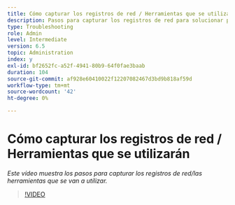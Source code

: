 ```yaml
---
title: Cómo capturar los registros de red / Herramientas que se utilizarán
description: Pasos para capturar los registros de red para solucionar problemas relacionados con la red
type: Troubleshooting
role: Admin
level: Intermediate
version: 6.5
topic: Administration
index: y
exl-id: bf2652fc-a52f-4941-80b9-64f0fae3baab
duration: 104
source-git-commit: af928e60410022f12207082467d3bd9b818af59d
workflow-type: tm+mt
source-wordcount: '42'
ht-degree: 0%

---
```


# Cómo capturar los registros de red / Herramientas que se utilizarán

*Este vídeo muestra los pasos para capturar los registros de red/las herramientas que se van a utilizar.*

>[!VIDEO](https://video.tv.adobe.com/v/335491?quality=12&learn=on)
